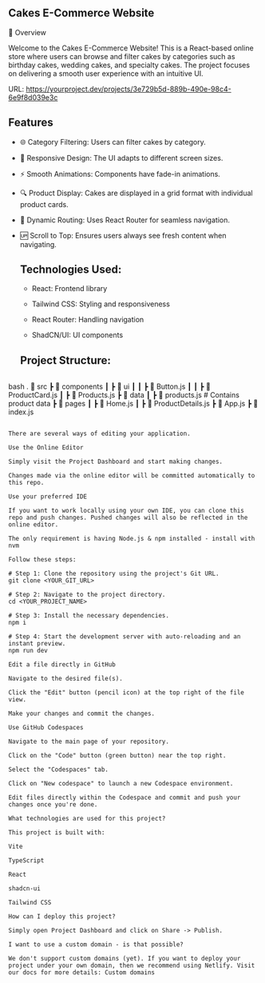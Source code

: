  ## Cakes E-Commerce Website

📌 Overview

Welcome to the Cakes E-Commerce Website! This is a React-based online store where users can browse and filter cakes by categories such as birthday cakes, wedding cakes, and specialty cakes. The project focuses on delivering a smooth user experience with an intuitive UI.

URL: https://yourproject.dev/projects/3e729b5d-889b-490e-98c4-6e9f8d039e3c

 ## Features
- 🌐 Category Filtering: Users can filter cakes by category.

- 🎨 Responsive Design: The UI adapts to different screen sizes.

- ⚡ Smooth Animations: Components have fade-in animations.

- 🔍 Product Display: Cakes are displayed in a grid format with individual product cards.

- 📜 Dynamic Routing: Uses React Router for seamless navigation.

- 🆙 Scroll to Top: Ensures users always see fresh content when navigating.


  ##  Technologies Used:

   - React: Frontend library
   
   - Tailwind CSS: Styling and responsiveness
   
   - React Router: Handling navigation
   
   - ShadCN/UI: UI components

 
  ##  Project Structure:

    ```
bash
.
📁 src
 ┣ 📁 components
 ┃ ┣ 📂 ui
 ┃ ┃ ┣ 📜 Button.js
 ┃ ┃ ┣ 📜 ProductCard.js
 ┃ ┣ 📜 Products.js
 ┣ 📁 data
 ┃ ┣ 📜 products.js  # Contains product data
 ┣ 📁 pages
 ┃ ┣ 📜 Home.js
 ┃ ┣ 📜 ProductDetails.js
 ┣ 📜 App.js
 ┣ 📜 index.js
```

There are several ways of editing your application.

Use the Online Editor

Simply visit the Project Dashboard and start making changes.

Changes made via the online editor will be committed automatically to this repo.

Use your preferred IDE

If you want to work locally using your own IDE, you can clone this repo and push changes. Pushed changes will also be reflected in the online editor.

The only requirement is having Node.js & npm installed - install with nvm

Follow these steps:

# Step 1: Clone the repository using the project's Git URL.
git clone <YOUR_GIT_URL>

# Step 2: Navigate to the project directory.
cd <YOUR_PROJECT_NAME>

# Step 3: Install the necessary dependencies.
npm i

# Step 4: Start the development server with auto-reloading and an instant preview.
npm run dev

Edit a file directly in GitHub

Navigate to the desired file(s).

Click the "Edit" button (pencil icon) at the top right of the file view.

Make your changes and commit the changes.

Use GitHub Codespaces

Navigate to the main page of your repository.

Click on the "Code" button (green button) near the top right.

Select the "Codespaces" tab.

Click on "New codespace" to launch a new Codespace environment.

Edit files directly within the Codespace and commit and push your changes once you're done.

What technologies are used for this project?

This project is built with:

Vite

TypeScript

React

shadcn-ui

Tailwind CSS

How can I deploy this project?

Simply open Project Dashboard and click on Share -> Publish.

I want to use a custom domain - is that possible?

We don't support custom domains (yet). If you want to deploy your project under your own domain, then we recommend using Netlify. Visit our docs for more details: Custom domains
